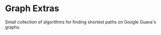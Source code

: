 # Graph Extras

Small collection of algorithms for finding shortest paths on Google Guava's graphs.
